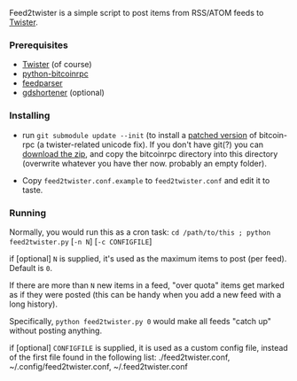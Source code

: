 Feed2twister is a simple script to post items from RSS/ATOM feeds to [Twister](http://twister.net.co).

### Prerequisites

* [Twister](http://twister.net.co/) (of course)
* [python-bitcoinrpc](https://pypi.python.org/pypi/python-bitcoinrpc/)
* [feedparser](https://pypi.python.org/pypi/feedparser/)
* [gdshortener](https://github.com/torre76/gd_shortener/) (optional)

### Installing

 * run `git submodule update --init`
   (to install a [patched version](https://github.com/thedod/python-bitcoinrpc/tree/unicode-fix-for-twister)
   of bitcoin-rpc (a twister-related unicode fix).
   If you don't have git(?) you can [download the zip](https://github.com/thedod/python-bitcoinrpc/archive/unicode-fix-for-twister.zip),
   and copy the bitcoinrpc directory into this directory (overwrite whatever you have ther now. probably an empty folder).

 * Copy `feed2twister.conf.example` to `feed2twister.conf` and edit it to taste.

### Running

Normally, you would run this as a cron task: `cd /path/to/this ; python feed2twister.py` [`-n N`] [`-c CONFIGFILE`]

if [optional] `N` is supplied, it's used as the maximum items to post (per feed). Default is `0`.

If there are more than `N` new items in a feed, "over quota" items get marked as if they were posted
(this can be handy when you add a new feed with a long history).

Specifically, `python feed2twister.py 0` would make all feeds "catch up" without posting anything.

if [optional] `CONFIGFILE` is supplied, it is used as a custom config file, instead of the first file found in the following list: ./feed2twister.conf, ~/.config/feed2twister.conf, ~/.feed2twister.conf